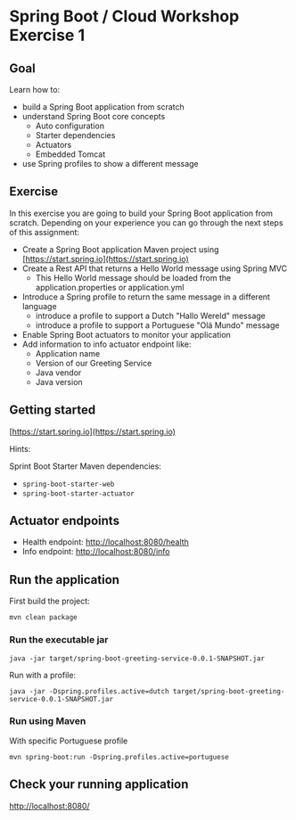 # Spring Boot / Cloud Workshop Exercise 1

## Goal 

Learn how to:
 
* build a Spring Boot application from scratch
* understand Spring Boot core concepts
  * Auto configuration
  * Starter dependencies
  * Actuators
  * Embedded Tomcat   
* use Spring profiles to show a different message

## Exercise

In this exercise you are going to build your Spring Boot application from scratch.
Depending on your experience you can go through the next steps of this assignment: 

* Create a Spring Boot application Maven project using [https://start.spring.io](https://start.spring.io)
* Create a Rest API that returns a Hello World message using Spring MVC
  * This Hello World message should be loaded from the application.properties or application.yml
* Introduce a Spring profile to return the same message in a different language
  * introduce a profile to support a Dutch "Hallo Wereld" message
  * introduce a profile to support a Portuguese "Olá Mundo" message
* Enable Spring Boot actuators to monitor your application
* Add information to info actuator endpoint like:
  * Application name
  * Version of our Greeting Service
  * Java vendor
  * Java version

## Getting started

[https://start.spring.io](https://start.spring.io)

Hints:

Sprint Boot Starter Maven dependencies:
* `spring-boot-starter-web` 
* `spring-boot-starter-actuator`

## Actuator endpoints

* Health endpoint: [http://localhost:8080/health](http://localhost:8080/health)
* Info endpoint: [http://localhost:8080/info](http://localhost:8080/info)

## Run the application

First build the project:

```
mvn clean package
```

### Run the executable jar

```
java -jar target/spring-boot-greeting-service-0.0.1-SNAPSHOT.jar
```

Run with a profile:

```
java -jar -Dspring.profiles.active=dutch target/spring-boot-greeting-service-0.0.1-SNAPSHOT.jar
```

### Run using Maven

With specific Portuguese profile

```
mvn spring-boot:run -Dspring.profiles.active=portuguese
```

## Check your running application

[http://localhost:8080/](http://localhost:8080/)